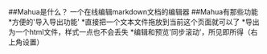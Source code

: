 ##Mahua是什么？
一个在线编辑markdown文档的编辑器
##Mahua有那些功能
*方便的'导入导出功能'
	*直接把一个文本文件拖放到当前这个页面就可以了
	*导出为一个html文件，样式一点也不会丢失
*编辑和预览'同步滚动'，所见即所得（右上角设置）